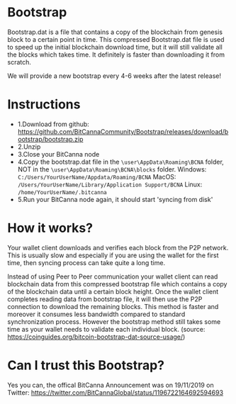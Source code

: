 # Bootstrap
Bootstrap.dat is a file that contains a copy of the blockchain from genesis block to a certain point in time. This compressed Bootstrap.dat file is used to speed up the initial blockchain download time, but it will still validate all the blocks which takes time. 
It definitely is faster than downloading it from scratch.
 
We will provide a new bootstrap every 4-6 weeks after the latest release! 

# Instructions
* 1.Download from github: https://github.com/BitCannaCommunity/Bootstrap/releases/download/bootstrap/bootstrap.zip
* 2.Unzip
* 3.Close your BitCanna node
* 4.Copy the bootstrap.dat file in the `\user\AppData\Roaming\BCNA` folder,  NOT in the `\user\AppData\Roaming\BCNA\blocks` folder.
   Windows: `C:/Users/YourUserName/Appdata/Roaming/BCNA`
   MacOS: `/Users/YourUserName/Library/Application Support/BCNA`
   Linux: `/home/YourUserName/.bitcanna`
* 5.Run your BitCanna node again, it should start 'syncing from disk'

# How it works? 
Your wallet client downloads and verifies each block from the P2P network. This is usually slow and especially if you are using the wallet for the first time, then syncing process can take quite a long time.

Instead of using Peer to Peer communication your wallet client can read blockchain data from this compressed bootstrap file which contains a copy of the blockchain data until a certain block height. Once the wallet client completes reading data from bootstrap file, it will then use the P2P connection to download the remaining blocks. This method is faster and moreover it consumes less bandwidth compared to standard synchronization process. However the bootstrap method still takes some time as your wallet needs to validate each individual block. 
(source: https://coinguides.org/bitcoin-bootstrap-dat-source-usage/)

# Can I trust this Bootstrap?
Yes you can, the offical BitCanna Announcement was on 19/11/2019 on Twitter:
https://twitter.com/BitCannaGlobal/status/1196722164692594693
